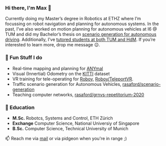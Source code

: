 ### Hi there, I'm Max 👋


Currently doing my Master’s degree in Robotics at ETHZ where I’m focussing on robot navigation and planning for autonomous systems.
In the past, I’ve also worked on motion planning for autonomous vehicles at I6 @ TUM and did my Bachelor’s thesis on [scenario generation for autonomous driving](https://github.com/rasaford/scenario-generation). Additionally, I’ve [tutored students at both TUM and HdM](https://github.com/rasaford/grnvs-repetitorium-2020). If you’re interested to learn more, drop me message 😉.

### 🚀 Fun Stuff I do

- Real-time mapping and planning for [ANYmal](https://www.anybotics.com/)
- Visual (Innertial) Odometry on the [KITTI](http://www.cvlibs.net/datasets/kitti/) dataset
- VR training for tele-operating for [Roboy](https://roboy.org), [Roboy/TeleportVR](https://github.com/Roboy/TeleportVR).
- Traffic scenario generation for Autonomous Vehicles, [rasaford/scenario-generation](https://github.com/rasaford/scenario-generation)
- Teaching computer networks, [rasaford/grnvs-repetitorium-2020](https://github.com/rasaford/grnvs-repetitorium-2020)

### 📖 Education

- **M.Sc.** Robotcs, Systems and Control, ETH Zürich
- **Exchange** Computer Science, National Universiy of Singapore
- **B.Sc.** Computer Science, Technical University of Munich


📫 Reach me via [mail](mailto:max@maxfruehauf.com) or via pidgeon when you're in range ;)

<!--
**rasaford/rasaford** is a ✨ _special_ ✨ repository because its `README.md` (this file) appears on your GitHub profile.

Here are some ideas to get you started:

- 🔭 I’m currently working on ...
- 🌱 I’m currently learning ...
- 👯 I’m looking to collaborate on ...
- 🤔 I’m looking for help with ...
- 💬 Ask me about ...
- 📫 How to reach me: ...
- 😄 Pronouns: ...
- ⚡ Fun fact: ...
-->
